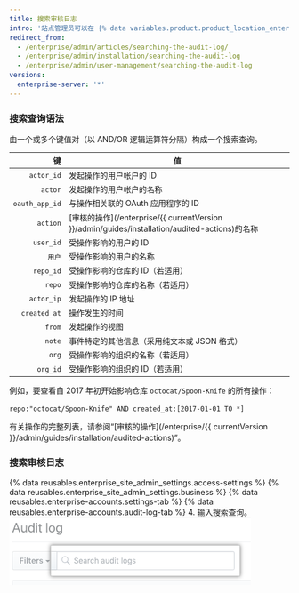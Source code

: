 ```yaml
---
title: 搜索审核日志
intro: '站点管理员可以在 {% data variables.product.product_location_enterprise %} 上搜索[审核的操作](/enterprise/{{ currentVersion }}/admin/guides/installation/audited-actions) 的完整列表。'
redirect_from:
  - /enterprise/admin/articles/searching-the-audit-log/
  - /enterprise/admin/installation/searching-the-audit-log
  - /enterprise/admin/user-management/searching-the-audit-log
versions:
  enterprise-server: '*'
---
```


### 搜索查询语法

由一个或多个键值对（以 AND/OR 逻辑运算符分隔）构成一个搜索查询。

|              键 | 值                                                                                      |
| --------------:| -------------------------------------------------------------------------------------- |
|     `actor_id` | 发起操作的用户帐户的 ID                                                                          |
|        `actor` | 发起操作的用户帐户的名称                                                                           |
| `oauth_app_id` | 与操作相关联的 OAuth 应用程序的 ID                                                                 |
|       `action` | [审核的操作](/enterprise/{{ currentVersion }}/admin/guides/installation/audited-actions)的名称 |
|      `user_id` | 受操作影响的用户的 ID                                                                           |
|           `用户` | 受操作影响的用户的名称                                                                            |
|      `repo_id` | 受操作影响的仓库的 ID（若适用）                                                                      |
|         `repo` | 受操作影响的仓库的名称（若适用）                                                                       |
|     `actor_ip` | 发起操作的 IP 地址                                                                            |
|   `created_at` | 操作发生的时间                                                                                |
|         `from` | 发起操作的视图                                                                                |
|         `note` | 事件特定的其他信息（采用纯文本或 JSON 格式）                                                              |
|          `org` | 受操作影响的组织的名称（若适用）                                                                       |
|       `org_id` | 受操作影响的组织的 ID（若适用）                                                                      |

例如，要查看自 2017 年初开始影响仓库 `octocat/Spoon-Knife` 的所有操作：

  `repo:"octocat/Spoon-Knife" AND created_at:[2017-01-01 TO *]`

有关操作的完整列表，请参阅“[审核的操作](/enterprise/{{ currentVersion }}/admin/guides/installation/audited-actions)”。

### 搜索审核日志

{% data reusables.enterprise_site_admin_settings.access-settings %}
{% data reusables.enterprise_site_admin_settings.business %}
{% data reusables.enterprise-accounts.settings-tab %}
{% data reusables.enterprise-accounts.audit-log-tab %}
4. 输入搜索查询。 ![搜索查询](/assets/images/enterprise/site-admin-settings/search-query.png)
